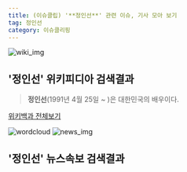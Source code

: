 ```yaml
---
title: (이슈클립) '**정인선**' 관련 이슈, 기사 모아 보기
tag: 정인선
category: 이슈클리핑
---
```

![wiki_img](https://user-images.githubusercontent.com/42597476/44503234-41136a80-a6d0-11e8-9071-6fc6418eafe4.png)
## **'**정인선**'** 위키피디아 검색결과
>**정인선**(1991년 4월 25일 ~ )은 대한민국의 배우이다.

<a href="https://ko.wikipedia.org/wiki/정인선" target="_blank">위키백과 전체보기</a>

![wordcloud](https://s3.ap-northeast-2.amazonaws.com/lyrics101-wordcloud/2018-09-28-1538077848.png)
![news_img](https://user-images.githubusercontent.com/42597476/44507050-1206f400-a6e4-11e8-8d98-7ffbfebb353f.png)
## **'**정인선**'** 뉴스속보 검색결과

